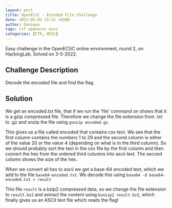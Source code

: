 ```yaml
---
layout: post
title: OpenECSC - Encoded File Challenge
date: 2022-05-03 15:51 +0200
author: Danique
tags: ctf openecsc misc
categories: [CTF, MISC]
---
```

Easy challenge in the OpenECSC online environment, round 2, on HackingLab. Solved on 3-5-2022.

## Challenge Description
Decode the encoded file and find the flag.

## Solution
We get an encoded.txt file, that if we run the 'file' command on shows that it is a gzip compressed file. Therefore we change the file extension from .txt to .gz and unzip the file using `gunzip encoded.gz`.

This gives us a file called encoded that contains csv text. We see that the first column contains the numbers 1 to 29 and the second column is either of the value 20 or the value 4 (depending on what is in the third column). So we should probably sort the text in the csv file by the first column and then convert the hex from the ordered third columns into ascii text. The second column shows the size of the hex. 

When we convert all hex to ascii we get a base-64 encoded text, which we add to the file `base64-encoded.txt`. We decode this using `base64 -d base64-encoded.txt > result`

This file `result` is a bzip2 compressed data, so we change the file extension to `result.bz2` and extract the content using `bunzip2 result.bz2`, which finally gives us an ASCII text file which reads the flag!


